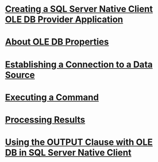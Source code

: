 # [Creating a SQL Server Native Client OLE DB Provider Application](creating-a-sql-server-native-client-ole-db-provider-application.md)
# [About OLE DB Properties](about-ole-db-properties.md)
# [Establishing a Connection to a Data Source](establishing-a-connection-to-a-data-source.md)
# [Executing a Command](executing-a-command.md)
# [Processing Results](processing-results.md)
# [Using the OUTPUT Clause with OLE DB in SQL Server Native Client](using-the-output-clause-with-ole-db-in-sql-server-native-client.md)

